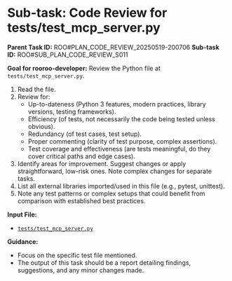 # Sub-task: Code Review for tests/test_mcp_server.py

**Parent Task ID:** ROO#PLAN_CODE_REVIEW_20250519-200706
**Sub-task ID:** ROO#SUB_PLAN_CODE_REVIEW_S011

**Goal for rooroo-developer:**
Review the Python file at `tests/test_mcp_server.py`.
1. Read the file.
2. Review for:
    * Up-to-dateness (Python 3 features, modern practices, library versions, testing frameworks).
    * Efficiency (of tests, not necessarily the code being tested unless obvious).
    * Redundancy (of test cases, test setup).
    * Proper commenting (clarity of test purpose, complex assertions).
    * Test coverage and effectiveness (are tests meaningful, do they cover critical paths and edge cases).
3. Identify areas for improvement. Suggest changes or apply straightforward, low-risk ones. Note complex changes for separate tasks.
4. List all external libraries imported/used in this file (e.g., pytest, unittest).
5. Note any test patterns or complex setups that could benefit from comparison with established best practices.

**Input File:**
*   [`tests/test_mcp_server.py`](tests/test_mcp_server.py)

**Guidance:**
*   Focus on the specific test file mentioned.
*   The output of this task should be a report detailing findings, suggestions, and any minor changes made.